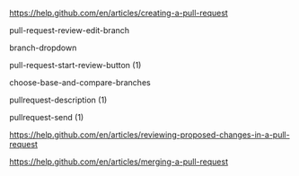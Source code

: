 https://help.github.com/en/articles/creating-a-pull-request


pull-request-review-edit-branch

branch-dropdown


pull-request-start-review-button (1)

choose-base-and-compare-branches

pullrequest-description (1)

pullrequest-send (1)


https://help.github.com/en/articles/reviewing-proposed-changes-in-a-pull-request

https://help.github.com/en/articles/merging-a-pull-request


